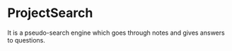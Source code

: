 # ProjectSearch
It is a pseudo-search engine which goes through notes and gives answers to questions.
